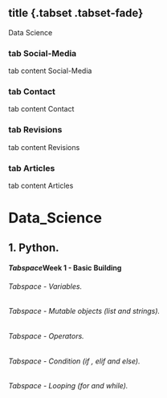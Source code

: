 ## title {.tabset .tabset-fade}
Data Science

### tab Social-Media

tab content Social-Media

### tab Contact

tab content  Contact

### tab Revisions

tab content  Revisions

### tab Articles

tab content  Articles

# Data_Science
## 1. Python.
#### *Tabspace*Week 1 - Basic Building 
###### *Tabspace* - Variables.
###### *Tabspace* - Mutable objects (list and strings).
###### *Tabspace* - Operators.
###### *Tabspace* - Condition (if , elif and else).
###### *Tabspace* - Looping (for and while).
